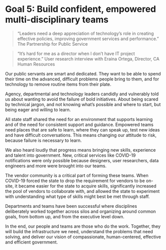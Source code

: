 # Goal 5: Build confident, empowered multi-disciplinary teams

>“Leaders need a deep appreciation of technology’s role in creating effective policies, improving government services and performance.”
The Partnership for Public Service

>“It’s hard for me as a director when I don’t have IT project experience.”
User research interview with Eraina Ortega, Director, CA Human Resources

Our public servants are smart and dedicated. They want to be able to spend their time on the advanced, difficult problems people bring to them, and for technology to remove routine items from their plate. 

Agency, departmental and technology leaders candidly and vulnerably told us about wanting to avoid the failure of bold initiatives. About being scared by technical jargon, and not knowing what’s possible and where to start, but being eager and willing to learn. 

All state staff shared the need for an environment that supports learning and of the need for consistent support and guidance. Empowered teams need places that are safe to learn, where they can speak up, test new ideas and have difficult conversations. This means changing our attitude to risk, because failure is necessary to learn. 

We also heard loudly that progress means bringing new skills, experience and talent into government. New, critical services like COVID-19 notifications were only possible because designers, user researchers, data engineers and more were brought into our teams.

The vendor community is a critical part of forming these teams. When COVID-19 forced the state to drop the requirement for vendors to be on-site, it became easier for the state to acquire skills, significantly increased the pool of vendors to collaborate with, and allowed the state to experiment with understanding what type of skills might best be met through staff. 

Departments and teams have been successful where disciplines deliberately worked together across silos and organizing around common goals, from bottom up, and from the executive level down. 

In the end, our people and teams are those who do the work. Together, they will build the infrastructure we need, understand the problems that need solving, and deliver our vision of compassionate, human-centered, effective and efficient government.